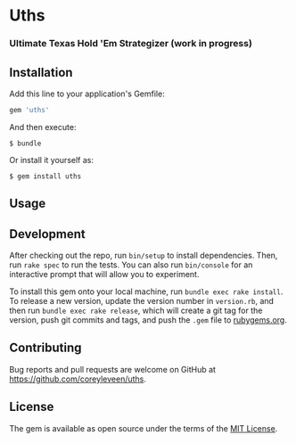 # Uths

### Ultimate Texas Hold 'Em Strategizer (work in progress)

## Installation

Add this line to your application's Gemfile:

```ruby
gem 'uths'
```

And then execute:

    $ bundle

Or install it yourself as:

    $ gem install uths

## Usage


## Development

After checking out the repo, run `bin/setup` to install dependencies. Then, run `rake spec` to run the tests. You can also run `bin/console` for an interactive prompt that will allow you to experiment.

To install this gem onto your local machine, run `bundle exec rake install`. To release a new version, update the version number in `version.rb`, and then run `bundle exec rake release`, which will create a git tag for the version, push git commits and tags, and push the `.gem` file to [rubygems.org](https://rubygems.org).

## Contributing

Bug reports and pull requests are welcome on GitHub at https://github.com/coreyleveen/uths.

## License

The gem is available as open source under the terms of the [MIT License](http://opensource.org/licenses/MIT).
